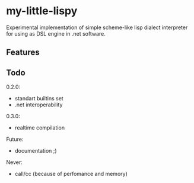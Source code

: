 my-little-lispy
===============

Experimental implementation of simple scheme-like lisp dialect interpreter for using as DSL engine in .net software.

Features
--------

Todo
----

0.2.0:
- standart builtins set
- .net interoperability

0.3.0:
- realtime compilation

Future:
- documentation ;)

Never:
- call/cc (because of perfomance and memory)

